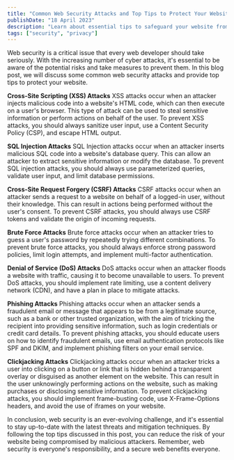 ```yaml
---
title: "Common Web Security Attacks and Top Tips to Protect Your Website"
publishDate: "18 April 2023"
description: "Learn about essential tips to safeguard your website from potential threats."
tags: ["security", "privacy"]
---
```


Web security is a critical issue that every web developer should take seriously. With the increasing number of cyber attacks, it's essential to be aware of the potential risks and take measures to prevent them. In this blog post, we will discuss some common web security attacks and provide top tips to protect your website.

**Cross-Site Scripting (XSS) Attacks**
XSS attacks occur when an attacker injects malicious code into a website's HTML code, which can then execute on a user's browser. This type of attack can be used to steal sensitive information or perform actions on behalf of the user.
To prevent XSS attacks, you should always sanitize user input, use a Content Security Policy (CSP), and escape HTML output.

**SQL Injection Attacks**
SQL Injection attacks occur when an attacker inserts malicious SQL code into a website's database query. This can allow an attacker to extract sensitive information or modify the database.
To prevent SQL injection attacks, you should always use parameterized queries, validate user input, and limit database permissions.

**Cross-Site Request Forgery (CSRF) Attacks**
CSRF attacks occur when an attacker sends a request to a website on behalf of a logged-in user, without their knowledge. This can result in actions being performed without the user's consent.
To prevent CSRF attacks, you should always use CSRF tokens and validate the origin of incoming requests.

**Brute Force Attacks**
Brute force attacks occur when an attacker tries to guess a user's password by repeatedly trying different combinations.
To prevent brute force attacks, you should always enforce strong password policies, limit login attempts, and implement multi-factor authentication.

**Denial of Service (DoS) Attacks**
DoS attacks occur when an attacker floods a website with traffic, causing it to become unavailable to users.
To prevent DoS attacks, you should implement rate limiting, use a content delivery network (CDN), and have a plan in place to mitigate attacks.

**Phishing Attacks**
Phishing attacks occur when an attacker sends a fraudulent email or message that appears to be from a legitimate source, such as a bank or other trusted organization, with the aim of tricking the recipient into providing sensitive information, such as login credentials or credit card details.
To prevent phishing attacks, you should educate users on how to identify fraudulent emails, use email authentication protocols like SPF and DKIM, and implement phishing filters on your email service.

**Clickjacking Attacks**
Clickjacking attacks occur when an attacker tricks a user into clicking on a button or link that is hidden behind a transparent overlay or disguised as another element on the website. This can result in the user unknowingly performing actions on the website, such as making purchases or disclosing sensitive information.
To prevent clickjacking attacks, you should implement frame-busting code, use X-Frame-Options headers, and avoid the use of iframes on your website.

In conclusion, web security is an ever-evolving challenge, and it's essential to stay up-to-date with the latest threats and mitigation techniques. By following the top tips discussed in this post, you can reduce the risk of your website being compromised by malicious attackers. Remember, web security is everyone's responsibility, and a secure web benefits everyone.
